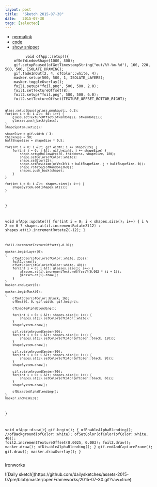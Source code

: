 ```yaml
---
layout: post
title:  "Sketch 2015-07-30"
date:   2015-07-30
tags: [selected]
---
```

<div class="code">
    <ul>
		<li><a href="{% post_url 2015-07-30-sketch %}">permalink</a></li>
		<li><a href="https://github.com/dailysketches/sketches-2015-07pre/tree/master/2015-07-30">code</a></li>
		<li><a href="#" class="snippet-button">show snippet</a></li>
	</ul>
    <pre class="snippet">
        <code class="cpp">void ofApp::setup(){
    ofSetWindowShape(1000, 800);
    gif.setupPaused(ofGetTimestampString(&quot;out/%Y-%m-%d&quot;), 160, 220, 500, 500, ISOLATE_DRAWING);
    gif.fadeInOut(2, 4, ofColor::white, 4);
    masker.setup(500, 500, 1, ISOLATE_LAYERS);
    masker.toggleOverlay();
    foil1.setup(&quot;foil.png&quot;, 500, 500, 2.0);
    foil1.setTextureOffset(8);
    foil2.setup(&quot;foil.png&quot;, 500, 500, 6.0);
    foil2.setTextureOffset(TEXTURE_OFFSET_BOTTOM_RIGHT);
    
    glass.setup(&quot;glass.png&quot;, 0.1);
    for(int i = 0; i &lt; 60; i++) {
        glass.setTextureOffset(ofRandom(2), ofRandom(2));
        glasses.push_back(glass);
    }
    shapeSystem.setup();
    
    shapeSize = gif.width / 3;
    thickness = 90;
    halfShapeSize = shapeSize * 0.5;
    
    for(int i = 0; i &lt; gif.width; i += shapeSize) {
        for(int j = 0; j &lt; gif.height; j += shapeSize) {
            shape.setupHollowArc(30, thickness, shapeSize, 180);
            shape.setColor(ofColor::white);
            shape.setBlur(25);
            shape.setPosition(ofVec3f(i + halfShapeSize, j + halfShapeSize, 0));
            shape.rotateZ(ofRandom(360));
            shapes.push_back(shape);
        }
    }
    
    for(int i = 0; i &lt; shapes.size(); i++) {
        shapeSystem.add(shapes.at(i));
    }
}

void ofApp::update(){
    for(int i = 0; i &lt; shapes.size(); i++) {
        i % 2 == 0 ?
        shapes.at(i).incrementRotateZ(12) :
        shapes.at(i).incrementRotateZ(-12);
    }
    
    foil1.incrementTextureOffsetY(-0.01);
    
    masker.beginLayer(0);
    {
        ofSetColor(ofColor(ofColor::white, 255));
        foil1.draw();
        ofSetColor(ofColor(ofColor::white, 40));
        for(int i = 0; i &lt; glasses.size(); i++) {
            glasses.at(i).incrementTextureOffsetY(0.002 * (i + 1));
            glasses.at(i).draw();
        }
    }
    masker.endLayer(0);

    masker.beginMask(0);
    {
        ofSetColor(ofColor::black, 16);
        ofRect(0, 0, gif.width, gif.height);
        
        ofEnableAlphaBlending();
        
        for(int i = 0; i &lt; shapes.size(); i++) {
            shapes.at(i).setColor(ofColor::white);
        }
        shapeSystem.draw();
        
        gif.rotateAroundCenter(90);
        for(int i = 0; i &lt; shapes.size(); i++) {
            shapes.at(i).setColor(ofColor(ofColor::black, 120));
        }
        shapeSystem.draw();
        
        gif.rotateAroundCenter(90);
        for(int i = 0; i &lt; shapes.size(); i++) {
            shapes.at(i).setColor(ofColor(ofColor::black, 90));
        }
        shapeSystem.draw();
        
        gif.rotateAroundCenter(90);
        for(int i = 0; i &lt; shapes.size(); i++) {
            shapes.at(i).setColor(ofColor(ofColor::black, 60));
        }
        shapeSystem.draw();
        
        ofDisableAlphaBlending();
    }
    masker.endMask(0);
}

void ofApp::draw(){
    gif.begin();
    {
        ofEnableAlphaBlending();
        //ofBackground(ofColor::white);
        ofSetColor(ofColor(ofColor::white, 40));
        foil2.incrementTextureOffset(0.0025, 0.003);
        foil2.draw();
        masker.draw();
        ofDisableAlphaBlending();
    }
    gif.endAndCaptureFrame();
    gif.draw();
    masker.drawOverlay();
}</code>
    </pre>
</div>
<p class="description">Ironworks</p>
![Daily sketch](https://github.com/dailysketches/assets-2015-07pre/blob/master/openFrameworks/2015-07-30.gif?raw=true)
